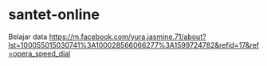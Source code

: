 # santet-online
Belajar data
https://m.facebook.com/yura.jasmine.71/about?lst=100055015030741%3A100028566066277%3A1599724782&refid=17&ref=opera_speed_dial
